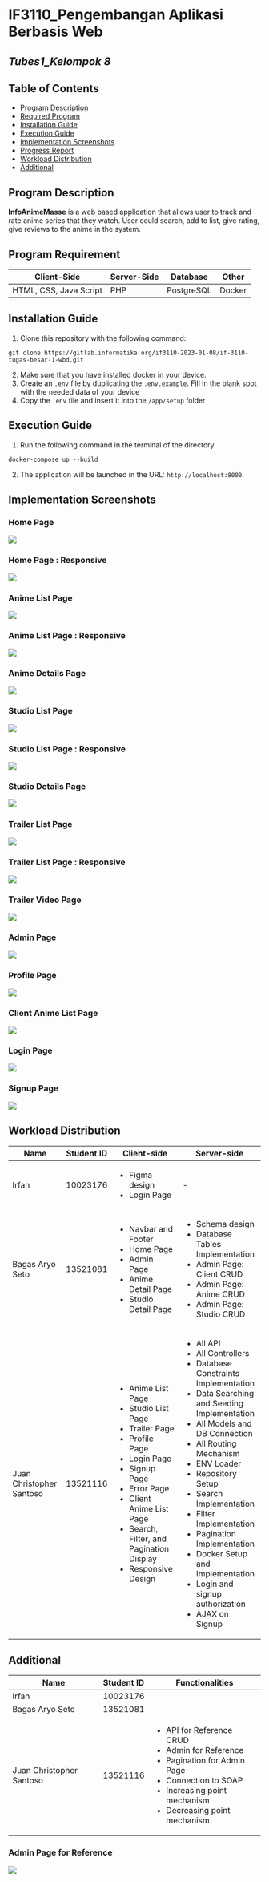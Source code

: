 # IF3110_Pengembangan Aplikasi Berbasis Web

## *Tubes1_Kelompok 8*

## **Table of Contents**
* [Program Description](#program-description)
* [Required Program](#required-program)
* [Installation Guide](#installation-guide)
* [Execution Guide](#execution-guide)
* [Implementation Screenshots](#implementation-screenshots)
* [Progress Report](#progress-report)
* [Workload Distribution](#workload-distribution)
* [Additional](additional)

## **Program Description**
**InfoAnimeMasse** is a web based application that allows user to track and rate anime series that they watch. User could search, add to list, give rating, give reviews to the anime in the system.

## **Program Requirement**
| Client-Side | Server-Side | Database | Other|
|-------------|-------------|----------|-------|
| HTML, CSS, Java Script | PHP | PostgreSQL | Docker |


## **Installation Guide**
1. Clone this repository with the following command: 
```
git clone https://gitlab.informatika.org/if3110-2023-01-08/if-3110-tugas-besar-1-wbd.git
```
2. Make sure that you have installed docker in your device.
3. Create an `.env` file by duplicating the `.env.example`. Fill in the blank spot with the needed data of your device
4. Copy the `.env` file and insert it into the `/app/setup` folder


## **Execution Guide**
1. Run the following command in the terminal of the directory
```
docker-compose up --build
```
2. The application will be launched in the URL:  `http://localhost:8000`.


## **Implementation Screenshots**

### Home Page
<img src='assets/homepage.jpg'>

### Home Page : Responsive
<img src='assets/homepage_responsive.jpg'>

### Anime List Page
<img src='assets/anime_list.jpg'>

### Anime List Page : Responsive
<img src='assets/anime_list_responsive.jpg'>

### Anime Details Page
<img src='assets/anime_details.jpg'>

### Studio List Page
<img src='assets/studio_list.jpg'>

### Studio List Page : Responsive
<img src='assets/studio_list_responsive.jpg'>

### Studio Details Page
<img src='assets/studio_details.jpg'>

### Trailer List Page
<img src='assets/trailer_list.jpg'>

### Trailer List Page : Responsive
<img src='assets/trailer_list_responsive.jpg'>

### Trailer Video Page
<img src='assets/trailer_vid.jpg'>

### Admin Page
<img src='assets/admin.jpg'>

### Profile Page
<img src='assets/profile.jpg'>

### Client Anime List Page
<img src='assets/client_anime_list.jpg'>

### Login Page
<img src='assets/login.jpg'>

### Signup Page
<img src='assets/signup.jpg'>

## **Workload Distribution**
| Name                     | Student ID | Client-side | Server-side |
|--------------------------|------------|-------------|-------------|
| Irfan                    | 10023176   | <ul> <li> Figma design <li> Login Page </ul>  | - |
| Bagas Aryo Seto          | 13521081   |  <ul> <li> Navbar and Footer <li> Home Page <li> Admin Page <li> Anime Detail Page <li> Studio Detail Page </ul> | <ul> <li> Schema design <li> Database Tables Implementation <li> Admin Page: Client CRUD <li> Admin Page: Anime CRUD <li> Admin Page: Studio CRUD </ul>|
| Juan Christopher Santoso | 13521116   | <ul> <li> Anime List Page <li> Studio List Page <li> Trailer Page <li> Profile Page <li> Login Page <li> Signup Page <li> Error Page <li> Client Anime List Page <li> Search, Filter, and Pagination Display <li> Responsive Design </ul> | <ul> <li> All API <li> All Controllers <li> Database Constraints Implementation <li> Data Searching and Seeding Implementation <li> All Models and DB Connection <li> All Routing Mechanism <li> ENV Loader <li> Repository Setup <li> Search Implementation <li> Filter Implementation <li> Pagination Implementation <li> Docker Setup and Implementation  <li> Login and signup authorization <li> AJAX on Signup </ul> |


## **Additional**
| Name                     | Student ID | Functionalities |
|--------------------------|------------|-------------|
| Irfan                    | 10023176   |             |
| Bagas Aryo Seto          | 13521081   |             |
| Juan Christopher Santoso | 13521116   | <ul> <li> API for Reference CRUD <li> Admin for Reference <li> Pagination for Admin Page <li> Connection to SOAP <li> Increasing point mechanism <li> Decreasing point mechanism </ul>|

### Admin Page for Reference
<img src='assets/reference.jpg'>